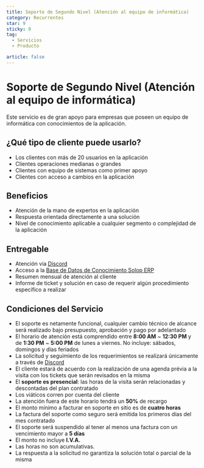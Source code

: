```yaml
---
title: Soporte de Segundo Nivel (Atención al equipo de informática)
category: Recurrentes
star: 9
sticky: 9
tag:
  - Servicios
  - Producto

article: false
---
```

# Soporte de Segundo Nivel (Atención al equipo de informática)

Este servicio es de gran apoyo para empresas que poseen un equipo de informática con conocimientos de la aplicación.

## ¿Qué tipo de cliente puede usarlo?

- Los clientes con más de 20 usuarios en la aplicación
- Clientes operaciones medianas o grandes
- Clientes con equipo de sistemas como primer apoyo
- Clientes con acceso a cambios en la aplicación

## Beneficios

- Atención de la mano de expertos en la aplicación
- Respuesta orientada directamente a una solución
- Nivel de conocimiento aplicable a cualquier segmento o complejidad de la aplicación

## Entregable

- Atención via [Discord](https://discord.com/)
- Acceso a la [Base de Datos de Conocimiento Solop ERP](https://stackoverflow.com/c/erpya-customers/questions)
- Resumen mensual de atención al cliente
- Informe de ticket y solución en caso de requerir algún procedimiento específico a realizar

## Condiciones del Servicio

- El soporte es netamente funcional, cualquier cambio técnico de alcance será realizado bajo presupuesto, aprobación y pago por adelantado
- El horario de atención está comprendido entre **8:00 AM** ~ **12:30 PM** y de **1:30 PM** ~ **5:00 PM** de lunes a viernes. No incluye: sábados, domingos y días feriados
- La solicitud y seguimiento de los requerimientos se realizará únicamente a través de [Discord](https://discord.com/)
- El cliente estará de acuerdo con la realización de una agenda prévia a la visita con los tickets que serán revisados en la misma
- El **soporte es presencial**: las horas de la visita serán relacionadas y descontadas del plan contratado
- Los viáticos corren por cuenta del cliente
- La atención fuera de este horario tendrá un **50%** de recargo
- El monto mínimo a facturar en soporte en sitio es de **cuatro horas**
- La factura del soporte como seguro será emitida los primeros días del mes contratado
- El soporte será suspendido al tener al menos una factura con un vencimiento mayor a **5 días**
- El monto no incluye **I.V.A.**
- Las horas no son acumulativas.
- La respuesta a la solicitud no garantiza la solución total o parcial de la misma
